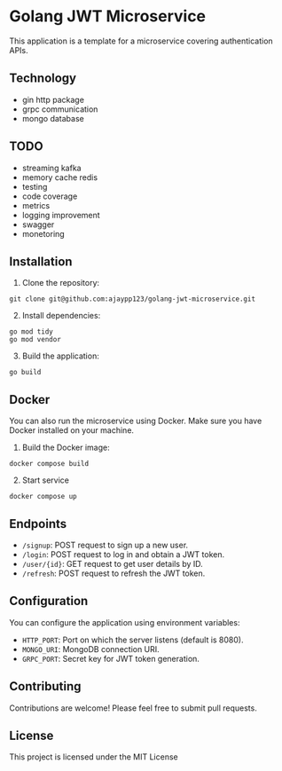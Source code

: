# Golang JWT Microservice

This application is a template for a microservice covering authentication APIs.

## Technology

- gin http package
- grpc communication
- mongo database

## TODO
- streaming kafka
- memory cache redis
- testing
- code coverage
- metrics
- logging improvement
- swagger
- monetoring

## Installation

1. Clone the repository:
```
git clone git@github.com:ajaypp123/golang-jwt-microservice.git
```

2. Install dependencies:
```
go mod tidy
go mod vendor
```

3. Build the application:
```
go build
```

## Docker

You can also run the microservice using Docker. Make sure you have Docker installed on your machine.

1. Build the Docker image:
```
docker compose build
```

2. Start service
```
docker compose up
```

## Endpoints

- `/signup`: POST request to sign up a new user.
- `/login`: POST request to log in and obtain a JWT token.
- `/user/{id}`: GET request to get user details by ID.
- `/refresh`: POST request to refresh the JWT token.

## Configuration

You can configure the application using environment variables:

- `HTTP_PORT`: Port on which the server listens (default is 8080).
- `MONGO_URI`: MongoDB connection URI.
- `GRPC_PORT`: Secret key for JWT token generation.

## Contributing

Contributions are welcome! Please feel free to submit pull requests.

## License

This project is licensed under the MIT License